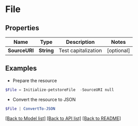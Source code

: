 # File
## Properties

Name | Type | Description | Notes
------------ | ------------- | ------------- | -------------
**SourceURI** | **String** | Test capitalization | [optional] 

## Examples

- Prepare the resource
```powershell
$File = Initialize-petstoreFile  -SourceURI null
```

- Convert the resource to JSON
```powershell
$File | ConvertTo-JSON
```

[[Back to Model list]](../README.md#documentation-for-models) [[Back to API list]](../README.md#documentation-for-api-endpoints) [[Back to README]](../README.md)

